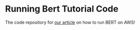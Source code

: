 # Running Bert Tutorial Code

The code repository for [our article](https://cryptoclamor.com/blog/how-to-run-bert-on-aws) on how to run BERT on AWS!
